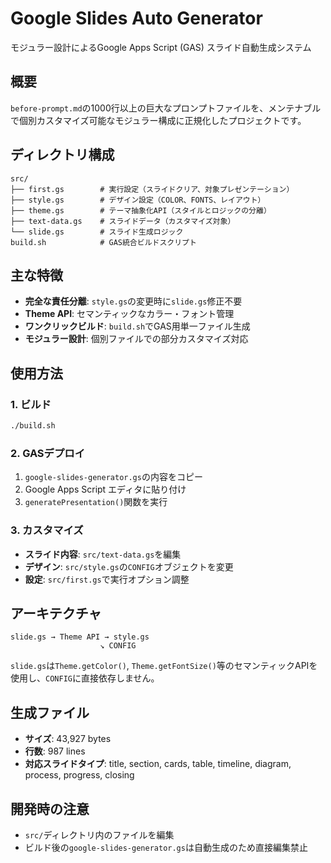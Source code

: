 # Google Slides Auto Generator

モジュラー設計によるGoogle Apps Script (GAS) スライド自動生成システム

## 概要

`before-prompt.md`の1000行以上の巨大なプロンプトファイルを、メンテナブルで個別カスタマイズ可能なモジュラー構成に正規化したプロジェクトです。

## ディレクトリ構成

```
src/
├── first.gs        # 実行設定（スライドクリア、対象プレゼンテーション）
├── style.gs        # デザイン設定（COLOR、FONTS、レイアウト）
├── theme.gs        # テーマ抽象化API（スタイルとロジックの分離）
├── text-data.gs    # スライドデータ（カスタマイズ対象）
└── slide.gs        # スライド生成ロジック
build.sh            # GAS統合ビルドスクリプト
```

## 主な特徴

- **完全な責任分離**: `style.gs`の変更時に`slide.gs`修正不要
- **Theme API**: セマンティックなカラー・フォント管理
- **ワンクリックビルド**: `build.sh`でGAS用単一ファイル生成
- **モジュラー設計**: 個別ファイルでの部分カスタマイズ対応

## 使用方法

### 1. ビルド

```bash
./build.sh
```

### 2. GASデプロイ

1. `google-slides-generator.gs`の内容をコピー
2. Google Apps Script エディタに貼り付け
3. `generatePresentation()`関数を実行

### 3. カスタマイズ

- **スライド内容**: `src/text-data.gs`を編集
- **デザイン**: `src/style.gs`の`CONFIG`オブジェクトを変更
- **設定**: `src/first.gs`で実行オプション調整

## アーキテクチャ

```
slide.gs → Theme API → style.gs
                    ↘ CONFIG
```

`slide.gs`は`Theme.getColor()`, `Theme.getFontSize()`等のセマンティックAPIを使用し、`CONFIG`に直接依存しません。

## 生成ファイル

- **サイズ**: 43,927 bytes
- **行数**: 987 lines
- **対応スライドタイプ**: title, section, cards, table, timeline, diagram, process, progress, closing

## 開発時の注意

- `src/`ディレクトリ内のファイルを編集
- ビルド後の`google-slides-generator.gs`は自動生成のため直接編集禁止